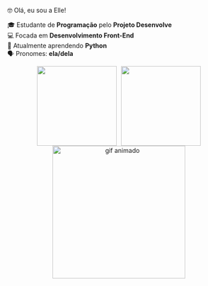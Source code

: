 🤓 Olá, eu sou a Elle!

🎓 Estudante de **Programação** pelo **Projeto Desenvolve** <br>
💻 Focada em **Desenvolvimento Front-End** <br>
🐍 Atualmente aprendendo **Python** <br>
🗣️ Pronomes: **ela/dela**

<div align="center" style="display: flex; justify-content: center; gap: 10px;">
  <a href="https://github.com/gabrielleazevedopd208">
    <img height="180em" src="https://github-readme-stats.vercel.app/api?username=gabrielleazevedopd208&show_icons=true&theme=dark&include_all_commits=true&count_private=true"/>
  </a>
  <a href="https://github.com/gabrielleazevedopd208">
    <img height="180em" src="https://github-readme-stats.vercel.app/api/top-langs/?username=gabrielleazevedopd208&layout=compact&langs_count=16&theme=dark"/>
  </a>
</div>

<div align="center">
  <a href="https://picasion.com/">
    <img src="https://i.picasion.com/pic92/e6407ed8e39e65934d934d46bdd1fb5b.gif" width="300" height="300" alt="gif animado" />
  </a>
  <br />
  <a href="https://picasion.com/">
</div>
